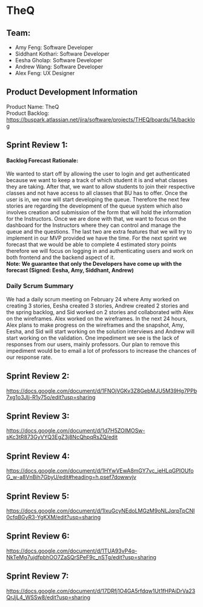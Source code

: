 # TheQ

## Team:
- Amy Feng: Software Developer 
- Siddhant Kothari: Software Developer 
- Eesha Gholap: Software Developer 
- Andrew Wang: Software Developer 
- Alex Feng: UX Designer

## Product Development Information
Product Name: TheQ   
Product Backlog: https://buspark.atlassian.net/jira/software/projects/THEQ/boards/14/backlog  

## Sprint Review 1:

#### Backlog Forecast Rationale:  
We wanted to start off by allowing the user to login and get authenticated because we want to keep a track of which student it is and what classes they are taking. After that, we want to allow students to join their respective classes and not have access to all classes that BU has to offer. Once the user is in, we now will start developing the queue. Therefore the next few stories are regarding the development of the queue system which also involves creation and submission of the form that will hold the information for the Instructors. Once we are done with that, we want to focus on the dashboard for the Instructors where they can control and manage the queue and the questions. The last two are extra features that we will try to implement in our MVP provided we have the time. For the next sprint we forecast that we would be able to complete 4 estimated story points therefore we will focus on logging in and authenticating users and work on both frontend and the backend aspect of it.  
**Note: We guarantee that only the Developers have come up with the forecast (Signed: Eesha, Amy, Siddhant, Andrew)**

### Daily Scrum Summary
We had a daily scrum meeting on February 24 where Amy worked on creating 3 stories, Eesha created 3 stories, Andrew created 2 stories and the spring backlog, and Sid worked on 2 stories and collaborated with Alex on the wireframes. Alex worked on the wireframes. In the next 24 hours, Alex plans to make progress on the wireframes and the snapshot, Amy, Eesha, and Sid will start working on the solution interviews and Andrew will start working on the validation. One impediment we see is the lack of responses from our users, mainly professors. Our plan to remove this impediment would be to email a lot of professors to increase the chances of our response rate. 

## Sprint Review 2:
https://docs.google.com/document/d/1FNOjVGKv3Z8GebMJU5M39Hg7PPb7xg1o3JIj-R1y75o/edit?usp=sharing

## Sprint Review 3:
https://docs.google.com/document/d/1d7H5ZOIMOSw-sKc3tR873GyVYQ3EgZ3j8NcQhpqRsZQ/edit

## Sprint Review 4:
https://docs.google.com/document/d/1HYwVEwA8mGY7vc_ieHLqGPIOUfoG_w-a8VnBih7GbyU/edit#heading=h.psef7dowwvjv

## Sprint Review 5:
https://docs.google.com/document/d/1lxuGcyNEdoLMGzM9oNLJqrpTpCNI0cfqBGyR3-YgKXM/edit?usp=sharing

## Sprint Review 6:
https://docs.google.com/document/d/1TUA93vP4q-NkTeMg7ujdfpbhOO7ZaSQrSPeF9c_nSTg/edit?usp=sharing

## Sprint Review 7:
https://docs.google.com/document/d/17DRfj1O4GA5rfdqw1Ut1fHPAiDrVa23QrJjL4_WSSw8/edit?usp=sharing
